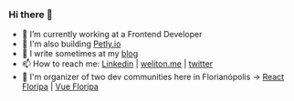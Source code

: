 ### Hi there 👋

<!--
**welitonderesende/welitonderesende** is a ✨ _special_ ✨ repository because its `README.md` (this file) appears on your GitHub profile.
-->

- 🔭 I’m currently working at a Frontend Developer
- 🐶 I'm also building [Petly.io](https://petly.io/)
- 💬 I write sometimes at my [blog](https://weliton.me/)
- 📫 How to reach me: [Linkedin](https://www.linkedin.com/in/welitonderesende/) | [weliton.me](https://weliton.me) | [twitter](https://twitter.com/itsweliton)
- 💫 I'm organizer of two dev communities here in Florianópolis -> [React Floripa](https://www.meetup.com/ReactJS-Floripa/) | [Vue Floripa](https://www.meetup.com/vuefloripa/)
